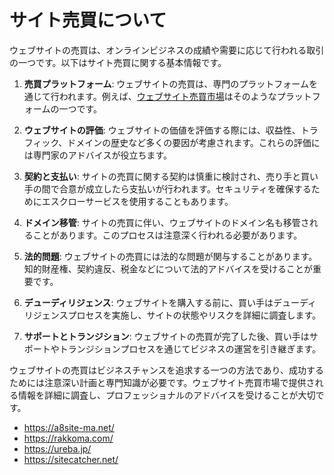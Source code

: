# サイト売買について

ウェブサイトの売買は、オンラインビジネスの成績や需要に応じて行われる取引の一つです。以下はサイト売買に関する基本情報です。

1. **売買プラットフォーム**: ウェブサイトの売買は、専門のプラットフォームを通じて行われます。例えば、[ウェブサイト売買市場](https://ureba.jp/)はそのようなプラットフォームの一つです。

2. **ウェブサイトの評価**: ウェブサイトの価値を評価する際には、収益性、トラフィック、ドメインの歴史など多くの要因が考慮されます。これらの評価には専門家のアドバイスが役立ちます。

3. **契約と支払い**: サイトの売買に関する契約は慎重に検討され、売り手と買い手の間で合意が成立したら支払いが行われます。セキュリティを確保するためにエスクローサービスを使用することもあります。

4. **ドメイン移管**: サイトの売買に伴い、ウェブサイトのドメイン名も移管されることがあります。このプロセスは注意深く行われる必要があります。

5. **法的問題**: ウェブサイトの売買には法的な問題が関与することがあります。知的財産権、契約違反、税金などについて法的アドバイスを受けることが重要です。

6. **デューディリジェンス**: ウェブサイトを購入する前に、買い手はデューディリジェンスプロセスを実施し、サイトの状態やリスクを詳細に調査します。

7. **サポートとトランジション**: ウェブサイトの売買が完了した後、買い手はサポートやトランジションプロセスを通じてビジネスの運営を引き継ぎます。

ウェブサイトの売買はビジネスチャンスを追求する一つの方法であり、成功するためには注意深い計画と専門知識が必要です。ウェブサイト売買市場で提供される情報を詳細に調査し、プロフェッショナルのアドバイスを受けることが大切です。

- https://a8site-ma.net/
- https://rakkoma.com/
- https://ureba.jp/
- https://sitecatcher.net/